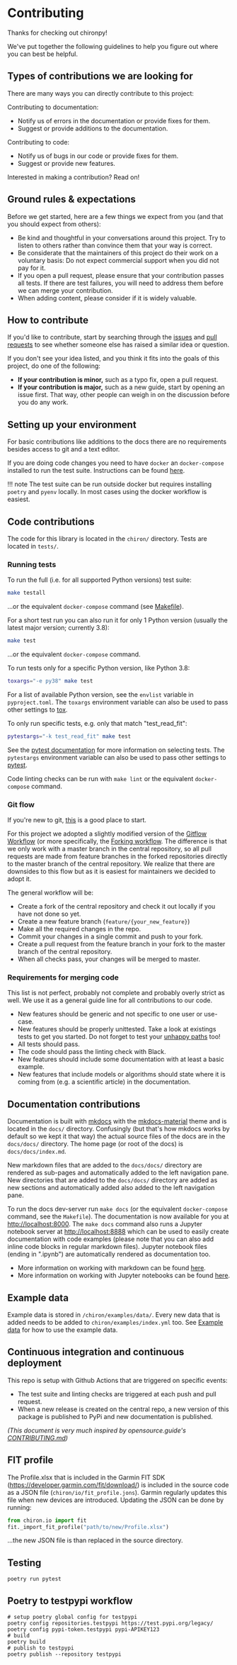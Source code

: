 # Contributing

Thanks for checking out chironpy!

We've put together the following guidelines to help you figure out where you can best be helpful.

## Types of contributions we are looking for

There are many ways you can directly contribute to this project:

Contributing to documentation:

- Notify us of errors in the documentation or provide fixes for them.
- Suggest or provide additions to the documentation.

Contributing to code:

- Notify us of bugs in our code or provide fixes for them.
- Suggest or provide new features.

Interested in making a contribution? Read on!

## Ground rules & expectations

Before we get started, here are a few things we expect from you (and that you should expect from others):

- Be kind and thoughtful in your conversations around this project. Try to listen to others rather than convince them that your way is correct.
- Be considerate that the maintainers of this project do their work on a voluntary basis: Do not expect commercial support when you did not pay for it.
- If you open a pull request, please ensure that your contribution passes all tests. If there are test failures, you will need to address them before we can merge your contribution.
- When adding content, please consider if it is widely valuable.

## How to contribute

If you'd like to contribute, start by searching through the [issues](https://github.com/chironapp/chironpy/issues) and [pull requests](https://github.com/chironapp/chironpy/pulls) to see whether someone else has raised a similar idea or question.

If you don't see your idea listed, and you think it fits into the goals of this project, do one of the following:

- **If your contribution is minor,** such as a typo fix, open a pull request.
- **If your contribution is major,** such as a new guide, start by opening an issue first. That way, other people can weigh in on the discussion before you do any work.

## Setting up your environment

For basic contributions like additions to the docs there are no requirements besides access to git and a text editor.

If you are doing code changes you need to have `docker` an `docker-compose` installed to run the test suite. Instructions can be found [here](https://docs.docker.com/compose/install/).

!!! note
The test suite can be run outside docker but requires installing `poetry` and `pyenv` locally. In most cases using the docker workflow is easiest.

## Code contributions

The code for this library is located in the `chiron/` directory.
Tests are located in `tests/`.

### Running tests

To run the full (i.e. for all supported Python versions) test suite:

```bash
make testall
```

...or the equivalent `docker-compose` command (see [Makefile](Makefile)).

For a short test run you can also run it for only 1 Python version (usually the latest major version; currently 3.8):

```bash
make test
```

...or the equivalent `docker-compose` command.

To run tests only for a specific Python version, like Python 3.8:

```bash
toxargs="-e py38" make test
```

For a list of available Python version, see the `envlist` variable in `pyproject.toml`.
The `toxargs` environment variable can also be used to pass other settings to [tox](https://tox.readthedocs.io/en/latest/).

To only run specific tests, e.g. only that match "test_read_fit":

```bash
pytestargs="-k test_read_fit" make test
```

See the [pytest documentation](https://docs.pytest.org/en/stable/usage.html#specifying-tests-selecting-tests) for more information on selecting tests.
The `pytestargs` environment variable can also be used to pass other settings to [pytest](https://docs.pytest.org/en/stable/).

Code linting checks can be run with `make lint` or the equivalent `docker-compose` command.

### Git flow

If you're new to git, [this](https://try.github.io/) is a good place to start.

For this project we adopted a slightly modified version of the [Gitflow Workflow](https://www.atlassian.com/git/tutorials/comparing-workflows/gitflow-workflow) (or more specifically, the [Forking workflow](https://www.atlassian.com/git/tutorials/comparing-workflows/forking-workflow).
The difference is that we only work with a master branch in the central repository, so all pull requests are made from feature branches in the forked repositories directly to the master branch of the central repository.
We realize that there are downsides to this flow but as it is easiest for maintainers we decided to adopt it.

The general workflow will be:

- Create a fork of the central repository and check it out locally if you have not done so yet.
- Create a new feature branch (`feature/{your_new_feature}`)
- Make all the required changes in the repo.
- Commit your changes in a single commit and push to your fork.
- Create a pull request from the feature branch in your fork to the master branch of the central repository.
- When all checks pass, your changes will be merged to master.

### Requirements for merging code

This list is not perfect, probably not complete and probably overly strict as well. We use it as a general guide line for all contributions to our code.

- New features should be generic and not specific to one user or use-case.
- New features should be properly unittested. Take a look at existings tests to get you started. Do not forget to test your [unhappy paths](https://en.wikipedia.org/wiki/Happy_path) too!
- All tests should pass.
- The code should pass the linting check with Black.
- New features should include some documentation with at least a basic example.
- New features that include models or algorithms should state where it is coming from (e.g. a scientific article) in the documentation.

## Documentation contributions

Documentation is built with [mkdocs](https://www.mkdocs.org/) with the [mkdocs-material](https://squidfunk.github.io/mkdocs-material/) theme and is located in the `docs/` directory.
Confusingly (but that's how mkdocs works by default so we kept it that way) the actual source files of the docs are in the `docs/docs/` directory.
The home page (or root of the docs) is `docs/docs/index.md`.

New markdown files that are added to the `docs/docs/` directory are rendered as sub-pages and automatically added to the left navigation pane.
New directories that are added to the `docs/docs/` directory are added as new sections and automatically added also added to the left navigation pane.

To run the docs dev-server run `make docs` (or the equivalent `docker-compose` command, see the `Makefile`). The documentation is now available for you at [http://localhost:8000](http://localhost:8000).
The `make docs` command also runs a Jupyter notebook server at [http://localhost:8888](http://localhost:8888) which can be used to easily create documentation with code examples (please note that you can also add inline code blocks in regular markdown files). Jupyter notebook files (ending in ".ipynb") are automatically rendered as documentation too.

- More information on working with markdown can be found [here](https://guides.github.com/features/mastering-markdown/).
- More information on working with Jupyter notebooks can be found [here](https://jupyter-notebook.readthedocs.io/en/stable/notebook.html).

## Example data

Example data is stored in `/chiron/examples/data/`.
Every new data that is added needs to be added to `chiron/examples/index.yml` too.
See [Example data](features/example_data.md) for how to use the example data.

## Continuous integration and continuous deployment

This repo is setup with Github Actions that are triggered on specific events:

- The test suite and linting checks are triggered at each push and pull request.
- When a new release is created on the central repo, a new version of this package is published to PyPi and new documentation is published.

_(This document is very much inspired by opensource.guide's [CONTRIBUTING.md](https://github.com/github/opensource.guide/blob/master/CONTRIBUTING.md))_

## FIT profile

The Profile.xlsx that is included in the Garmin FIT SDK (https://developer.garmin.com/fit/download/) is included in the source code as a JSON file (`chiron/io/fit_profile.jons`).
Garmin regularly updates this file when new devices are introduced.
Updating the JSON can be done by running:

```python
from chiron.io import fit
fit._import_fit_profile("path/to/new/Profile.xlsx")
```

...the new JSON file is than replaced in the source directory.

## Testing

```
poetry run pytest
```

## Poetry to testpypi workflow

```
# setup poetry global config for testpypi
poetry config repositories.testpypi https://test.pypi.org/legacy/
poetry config pypi-token.testpypi pypi-APIKEY123
# build
poetry build
# publish to testpypi
poetry publish --repository testpypi
```

